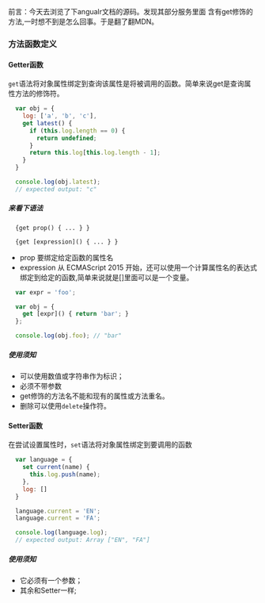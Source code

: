 
前言：今天去浏览了下angualr文档的源码。发现其部分服务里面 含有get修饰的方法,一时想不到是怎么回事。于是翻了翻MDN。

### 方法函数定义

#### Getter函数
`get`语法将对象属性绑定到查询该属性是将被调用的函数。简单来说get是查询属性方法的修饰符。

```js
  var obj = {
    log: ['a', 'b', 'c'],
    get latest() {
      if (this.log.length == 0) {
        return undefined;
      }
      return this.log[this.log.length - 1];
    }
  }

  console.log(obj.latest);
  // expected output: "c"
```

##### 来看下语法

```
  {get prop() { ... } }

  {get [expression]() { ... } }
```
* prop 要绑定给定函数的属性名
* expression 从 ECMAScript 2015 开始，还可以使用一个计算属性名的表达式绑定到给定的函数,简单来说就是[]里面可以是一个变量。
```js
  var expr = 'foo';

  var obj = {
    get [expr]() { return 'bar'; }
  };

  console.log(obj.foo); // "bar"
```

##### 使用须知

* 可以使用数值或字符串作为标识；
* 必须不带参数
* get修饰的方法名不能和现有的属性或方法重名。
* 删除可以使用`delete`操作符。


#### Setter函数
在尝试设置属性时，`set`语法将对象属性绑定到要调用的函数
```js
  var language = {
    set current(name) {
      this.log.push(name);
    },
    log: []
  }

  language.current = 'EN';
  language.current = 'FA';

  console.log(language.log);
  // expected output: Array ["EN", "FA"]
```

##### 使用须知

* 它必须有一个参数；
* 其余和Setter一样;